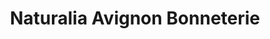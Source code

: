 ---
title: "Naturalia Avignon Bonneterie"
url: /avignon/naturalia-avignon-bonneterie/
shop: Supermarkt
---